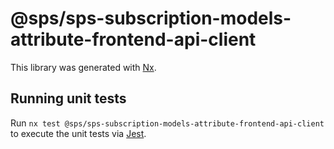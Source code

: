 # @sps/sps-subscription-models-attribute-frontend-api-client

This library was generated with [Nx](https://nx.dev).

## Running unit tests

Run `nx test @sps/sps-subscription-models-attribute-frontend-api-client` to execute the unit tests via [Jest](https://jestjs.io).
